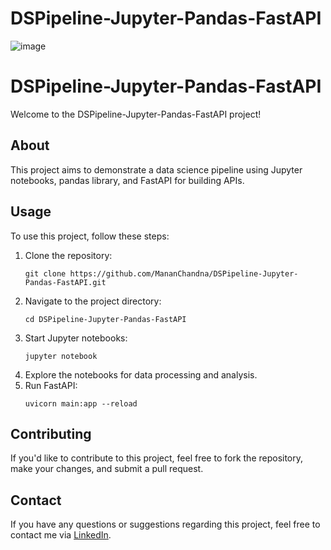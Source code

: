 # DSPipeline-Jupyter-Pandas-FastAPI
![image](https://github.com/MananChandna/DSPipeline-Jupyter-Pandas-FastAPI/assets/139998502/c08da172-99d9-4b4a-85bc-cb317c8bdf1f)

<!DOCTYPE html>
<html lang="en">
<head>
    <meta charset="UTF-8">
    <meta name="viewport" content="width=device-width, initial-scale=1.0">
</head>
<body>
    <h1>DSPipeline-Jupyter-Pandas-FastAPI</h1>
    <p>Welcome to the DSPipeline-Jupyter-Pandas-FastAPI project!</p>
    
  <h2>About</h2>
    <p>This project aims to demonstrate a data science pipeline using Jupyter notebooks, pandas library, and FastAPI for building APIs.</p>
    
  <h2>Usage</h2>
    <p>To use this project, follow these steps:</p>
    <ol>
        <li>Clone the repository:</li>
        <pre><code>git clone https://github.com/MananChandna/DSPipeline-Jupyter-Pandas-FastAPI.git</code></pre>
        <li>Navigate to the project directory:</li>
        <pre><code>cd DSPipeline-Jupyter-Pandas-FastAPI</code></pre>
        <li>Start Jupyter notebooks:</li>
        <pre><code>jupyter notebook</code></pre>
        <li>Explore the notebooks for data processing and analysis.</li>
        <li>Run FastAPI:</li>
        <pre><code>uvicorn main:app --reload</code></pre>
    </ol>
    
  <h2>Contributing</h2>
    <p>If you'd like to contribute to this project, feel free to fork the repository, make your changes, and submit a pull request.</p>
    
  <h2>Contact</h2>
    <p>If you have any questions or suggestions regarding this project, feel free to contact me via <a href="https://www.linkedin.com/in/manan-chandna-697588257/">LinkedIn</a>.</p>
</body>
</html>
